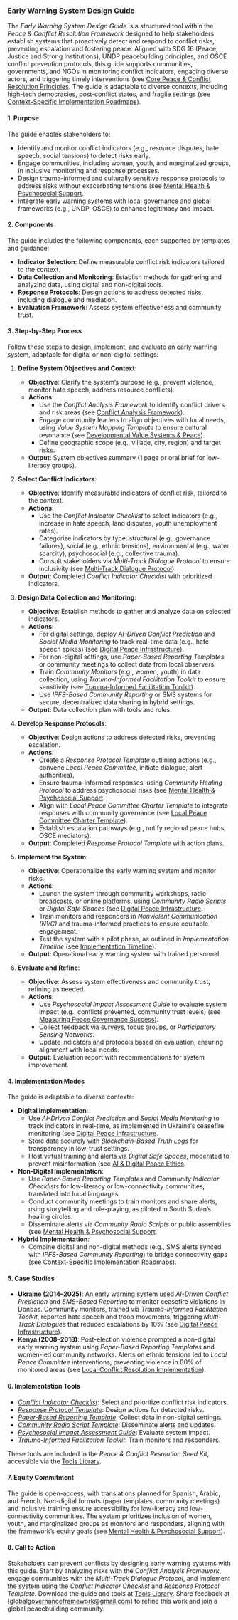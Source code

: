 ### Early Warning System Design Guide

The *Early Warning System Design Guide* is a structured tool within the *Peace & Conflict Resolution Framework* designed to help stakeholders establish systems that proactively detect and respond to conflict risks, preventing escalation and fostering peace. Aligned with SDG 16 (Peace, Justice and Strong Institutions), UNDP peacebuilding principles, and OSCE conflict prevention protocols, this guide supports communities, governments, and NGOs in monitoring conflict indicators, engaging diverse actors, and triggering timely interventions (see [Core Peace & Conflict Resolution Principles](/framework/docs/implementation/peace#core-principles]). The guide is adaptable to diverse contexts, including high-tech democracies, post-conflict states, and fragile settings (see [Context-Specific Implementation Roadmaps](/framework/docs/implementation/peace#context-specific-roadmaps)).

#### 1. Purpose
The guide enables stakeholders to:
- Identify and monitor conflict indicators (e.g., resource disputes, hate speech, social tensions) to detect risks early.
- Engage communities, including women, youth, and marginalized groups, in inclusive monitoring and response processes.
- Design trauma-informed and culturally sensitive response protocols to address risks without exacerbating tensions (see [Mental Health & Psychosocial Support](/framework/docs/implementation/peace#mental-health]).
- Integrate early warning systems with local governance and global frameworks (e.g., UNDP, OSCE) to enhance legitimacy and impact.

#### 2. Components
The guide includes the following components, each supported by templates and guidance:
- **Indicator Selection**: Define measurable conflict risk indicators tailored to the context.
- **Data Collection and Monitoring**: Establish methods for gathering and analyzing data, using digital and non-digital tools.
- **Response Protocols**: Design actions to address detected risks, including dialogue and mediation.
- **Evaluation Framework**: Assess system effectiveness and community trust.

#### 3. Step-by-Step Process
Follow these steps to design, implement, and evaluate an early warning system, adaptable for digital or non-digital settings:

1. **Define System Objectives and Context**:
   - **Objective**: Clarify the system’s purpose (e.g., prevent violence, monitor hate speech, address resource conflicts).
   - **Actions**:
     - Use the *Conflict Analysis Framework* to identify conflict drivers and risk areas (see [Conflict Analysis Framework](/framework/docs/implementation/peace#conflict-analysis-framework)).
     - Engage community leaders to align objectives with local needs, using *Value System Mapping Template* to ensure cultural resonance (see [Developmental Value Systems & Peace](/framework/docs/implementation/peace#developmental-value-systems)).
     - Define geographic scope (e.g., village, city, region) and target risks.
   - **Output**: System objectives summary (1 page or oral brief for low-literacy groups).

2. **Select Conflict Indicators**:
   - **Objective**: Identify measurable indicators of conflict risk, tailored to the context.
   - **Actions**:
     - Use the *Conflict Indicator Checklist* to select indicators (e.g., increase in hate speech, land disputes, youth unemployment rates).
     - Categorize indicators by type: structural (e.g., governance failures), social (e.g., ethnic tensions), environmental (e.g., water scarcity), psychosocial (e.g., collective trauma).
     - Consult stakeholders via *Multi-Track Dialogue Protocol* to ensure inclusivity (see [Multi-Track Dialogue Protocol](/framework/docs/implementation/peace#multi-track-dialogue-protocol)).
   - **Output**: Completed *Conflict Indicator Checklist* with prioritized indicators.

3. **Design Data Collection and Monitoring**:
   - **Objective**: Establish methods to gather and analyze data on selected indicators.
   - **Actions**:
     - For digital settings, deploy *AI-Driven Conflict Prediction* and *Social Media Monitoring* to track real-time data (e.g., hate speech spikes) (see [Digital Peace Infrastructure](/framework/docs/implementation/peace#digital-infrastructure)).
     - For non-digital settings, use *Paper-Based Reporting Templates* or community meetings to collect data from local observers.
     - Train *Community Monitors* (e.g., women, youth) in data collection, using *Trauma-Informed Facilitation Toolkit* to ensure sensitivity (see [Trauma-Informed Facilitation Toolkit](/framework/docs/implementation/peace#trauma-informed-toolkit)).
     - Use *IPFS-Based Community Reporting* or SMS systems for secure, decentralized data sharing in hybrid settings.
   - **Output**: Data collection plan with tools and roles.

4. **Develop Response Protocols**:
   - **Objective**: Design actions to address detected risks, preventing escalation.
   - **Actions**:
     - Create a *Response Protocol Template* outlining actions (e.g., convene *Local Peace Committee*, initiate dialogue, alert authorities).
     - Ensure trauma-informed responses, using *Community Healing Protocol* to address psychosocial risks (see [Mental Health & Psychosocial Support](/framework/docs/implementation/peace#mental-health]).
     - Align with *Local Peace Committee Charter Template* to integrate responses with community governance (see [Local Peace Committee Charter Template](/framework/docs/implementation/peace#local-peace-committee-charter-template)).
     - Establish escalation pathways (e.g., notify regional peace hubs, OSCE mediators).
   - **Output**: Completed *Response Protocol Template* with action plans.

5. **Implement the System**:
   - **Objective**: Operationalize the early warning system and monitor risks.
   - **Actions**:
     - Launch the system through community workshops, radio broadcasts, or online platforms, using *Community Radio Scripts* or *Digital Safe Spaces* (see [Digital Peace Infrastructure](/framework/docs/implementation/peace#digital-infrastructure]).
     - Train monitors and responders in *Nonviolent Communication (NVC)* and trauma-informed practices to ensure equitable engagement.
     - Test the system with a pilot phase, as outlined in *Implementation Timeline* (see [Implementation Timeline](/framework/docs/implementation/peace#implementation-timeline)).
   - **Output**: Operational early warning system with trained personnel.

6. **Evaluate and Refine**:
   - **Objective**: Assess system effectiveness and community trust, refining as needed.
   - **Actions**:
     - Use *Psychosocial Impact Assessment Guide* to evaluate system impact (e.g., conflicts prevented, community trust levels) (see [Measuring Peace Governance Success](/framework/docs/implementation/peace#measuring-success)).
     - Collect feedback via surveys, focus groups, or *Participatory Sensing Networks*.
     - Update indicators and protocols based on evaluation, ensuring alignment with local needs.
   - **Output**: Evaluation report with recommendations for system improvement.

#### 4. Implementation Modes
The guide is adaptable to diverse contexts:
- **Digital Implementation**:
  - Use *AI-Driven Conflict Prediction* and *Social Media Monitoring* to track indicators in real-time, as implemented in Ukraine’s ceasefire monitoring (see [Digital Peace Infrastructure](/framework/docs/implementation/peace#digital-infrastructure]).
  - Store data securely with *Blockchain-Based Truth Logs* for transparency in low-trust settings.
  - Host virtual training and alerts via *Digital Safe Spaces*, moderated to prevent misinformation (see [AI & Digital Peace Ethics](/framework/docs/implementation/peace#ai-ethics]).
- **Non-Digital Implementation**:
  - Use *Paper-Based Reporting Templates* and *Community Indicator Checklists* for low-literacy or low-connectivity communities, translated into local languages.
  - Conduct community meetings to train monitors and share alerts, using storytelling and role-playing, as piloted in South Sudan’s healing circles.
  - Disseminate alerts via *Community Radio Scripts* or public assemblies (see [Mental Health & Psychosocial Support](/framework/docs/implementation/peace#mental-health]).
- **Hybrid Implementation**:
  - Combine digital and non-digital methods (e.g., SMS alerts synced with *IPFS-Based Community Reporting*) to bridge connectivity gaps (see [Context-Specific Implementation Roadmaps](/framework/docs/implementation/peace#context-specific-roadmaps)).

#### 5. Case Studies
- **Ukraine (2014–2025)**: An early warning system used *AI-Driven Conflict Prediction* and *SMS-Based Reporting* to monitor ceasefire violations in Donbas. Community monitors, trained via *Trauma-Informed Facilitation Toolkit*, reported hate speech and troop movements, triggering *Multi-Track Dialogues* that reduced escalations by 10% (see [Digital Peace Infrastructure](/framework/docs/implementation/peace#digital-infrastructure)).
- **Kenya (2008–2018)**: Post-election violence prompted a non-digital early warning system using *Paper-Based Reporting Templates* and women-led community networks. Alerts on ethnic tensions led to *Local Peace Committee* interventions, preventing violence in 80% of monitored areas (see [Local Conflict Resolution Implementation](/framework/docs/implementation/peace#local-implementation)).

#### 6. Implementation Tools
- *[Conflict Indicator Checklist](/framework/tools/peace/conflict-indicator-checklist-en.pdf)*: Select and prioritize conflict risk indicators.
- *[Response Protocol Template](/framework/tools/peace/response-protocol-template-en.pdf)*: Design actions for detected risks.
- *[Paper-Based Reporting Template](/framework/tools/peace/paper-based-reporting-template-en.pdf)*: Collect data in non-digital settings.
- *[Community Radio Script Template](/framework/tools/peace/community-radio-script-template-en.pdf)*: Disseminate alerts and updates.
- *[Psychosocial Impact Assessment Guide](/framework/tools/peace/psychosocial-impact-assessment-guide-en.pdf)*: Evaluate system impact.
- *[Trauma-Informed Facilitation Toolkit](/framework/tools/peace/trauma-informed-toolkit-en.pdf)*: Train monitors and responders.

These tools are included in the *Peace & Conflict Resolution Seed Kit*, accessible via the [Tools Library](/framework/tools/peace).

#### 7. Equity Commitment
The guide is open-access, with translations planned for Spanish, Arabic, and French. Non-digital formats (paper templates, community meetings) and inclusive training ensure accessibility for low-literacy and low-connectivity communities. The system prioritizes inclusion of women, youth, and marginalized groups as monitors and responders, aligning with the framework’s equity goals (see [Mental Health & Psychosocial Support](/framework/docs/implementation/peace#mental-health)).

#### 8. Call to Action
Stakeholders can prevent conflicts by designing early warning systems with this guide. Start by analyzing risks with the *Conflict Analysis Framework*, engage communities with the *Multi-Track Dialogue Protocol*, and implement the system using the *Conflict Indicator Checklist* and *Response Protocol Template*. Download the guide and tools at [Tools Library](/framework/tools/peace). Share feedback at [globalgovernanceframework@gmail.com] to refine this work and join a global peacebuilding community.
